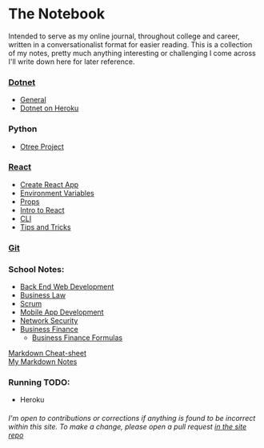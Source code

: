 # The Notebook
Intended to serve as my online journal, throughout college and career, written in a conversationalist format for easier reading. This is a collection of my notes, pretty much anything interesting or challenging I come across I'll write down here for later reference.  


### [Dotnet](Dotnet/dotnet.md)
- [General](DotNet/dotnetAndVSCode.md)
- [Dotnet on Heroku](DotNet/DotNetOnHeroku.md)  

### Python
- [Otree Project](Python/Otree-Projec.md)  

### [React](React/React.md)  
- [Create React App](React/Create-react-app.md)
- [Environment Variables](React/env-variables.md)
- [Props](React/props.md)
- [Intro to React](React/React-Intro.md)
- [CLI](React/React-Native-CLI.md)
- [Tips and Tricks](React/Tips-N-Tricks.md) 

### [Git](Git.md)

### School Notes: 
- [Back End Web Development](School/Back-end%20Web%20Dev/BackEndWebDev.md)
- [Business Law](School/Business-Law/BusinessLawNotes.md)
- [Scrum](School/CIDM%204390/Scrum.md)
- [Mobile App Development](School/mobile-app-dev/CIDM-4385-MobileAppDev.md)
- [Network Security](School/Net-Sec/Net-Sec.md)
- [Business Finance](School/Business%20Finance/Finance%20Notes.md)
    - [Business Finance Formulas](School/Business%20Finance/Finance-Formulas.md)


[Markdown Cheat-sheet](https://github.com/adam-p/markdown-here/wiki/Markdown-Cheatsheet)  
[My Markdown Notes](Markdown.md)

###  Running TODO: 
* Heroku

###### I'm open to contributions or corrections if anything is found to be incorrect within this site. To make a change, please open a pull request [in the site repo](https://github.com/wchesley/The-Notebook)